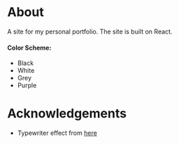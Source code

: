 # About

A site for my personal portfolio. The site is built on React.

#### Color Scheme:

- Black
- White
- Grey
- Purple

# Acknowledgements

- Typewriter effect from [here](https://www.npmjs.com/package/react-typewriter-effect)